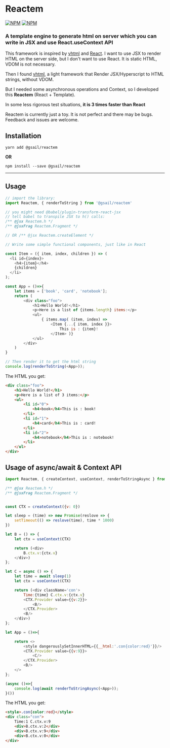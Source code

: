 # Reactem

[![NPM](https://img.shields.io/npm/v/@gsail/reactem.svg)](https://www.npmjs.com/package/@gsail/reactem) [![NPM](https://img.shields.io/npm/l/@gsail/reactem.svg)](https://www.npmjs.com/package/@gsail/reactem)

### **A template engine to generate html on server which you can write in JSX and use React.useContext API**

This framework is inspired by [vhtml](https://github.com/developit/vhtml) and [React](https://github.com/facebook/react). I want to use JSX to render HTML on the server side, but I don't want to use React. It is static HTML, VDOM is not necessary. 

Then I found [vhtml](https://github.com/developit/vhtml), a light framework that Render JSX/Hyperscript to HTML strings, without VDOM. 

But I needed some asynchronous operations and Context, so I developed this **Reactem** (React + Template).

In some less rigorous test situations, **it is 3 times faster than React**

Reactem is currently just a toy. It is not perfect and there may be bugs. Feedback and issues are welcome.
## Installation

`yarn add @gsail/reactem`

**OR**

`npm install --save @gsail/reactem`


---


## Usage

```js
// import the library:
import Reactem, { renderToString } from '@gsail/reactem'

// you might need @babel/plugin-transform-react-jsx
// tell babel to transpile JSX to h() calls:
/** @jsx Reactem.h */    
/** @jsxFrag Reactem.Fragment */

// OR /** @jsx Reactem.createElement */

// Write some simple functional components, just like in React

const Item = ({ item, index, children }) => (
  <li id={index}>
    <h4>{item}</h4>
    {children}
  </li>
);

const App = ()=>{
    let items = ['book', 'card', 'notebook'];
    return (
        <div class="foo">
            <h1>Hello World!</h1>
            <p>Here is a list of {items.length} items:</p>
            <ul>
                { items.map( (item, index) => 
                    <Item {...{ item, index }}>
                        This is : {item}!
                    </Item> )}
            </ul>
        </div>
    )
}

// Then render it to get the html string
console.log(renderToString(<App>));

```

The HTML you get:

```html
<div class="foo">
    <h1>Hello World!</h1>
    <p>Here is a list of 3 items:</p>
    <ul>
        <li id="0">
            <h4>book</h4>This is : book!
        </li>
        <li id="1">
            <h4>card</h4>This is : card!
        </li>
        <li id="2">
            <h4>notebook</h4>This is : notebook!
        </li>
    </ul>
</div>
```

## Usage of async/await & Context API

```js
import Reactem, { createContext, useContext, renderToStringAsync } from '@gsail/reactem'

/** @jsx Reactem.h */
/** @jsxFrag Reactem.Fragment */


const CTX = createContext({v: 0})

let sleep = (time) => new Promise(reslove => {
    setTimeout(() => reslove(time), time * 1000)
})

let B = () => {
    let ctx = useContext(CTX)

    return (<div>
        B.ctx.v:{ctx.v}
    </div>)
};

let C = async () => {
    let time = await sleep(1)
    let ctx = useContext(CTX)

    return (<div className='con'>
        Time:{time} C.ctx.v:{ctx.v}
        <CTX.Provider value={{v:2}}>
            <B/>
        </CTX.Provider>
        <B/>
    </div>)
};

let App = ()=>{

    return <>
        <style dangerouslySetInnerHTML={{__html:'.con{color:red}'}}/>
        <CTX.Provider value={{v:9}}>
            <C/>
        </CTX.Provider>
        <B/>
    </>
};

(async ()=>{
    console.log(await renderToStringAsync(<App>));
}())
```

The HTML you get:

```html
<style>.con{color:red}</style>
<div class="con">
    Time:1 C.ctx.v:9
    <div>B.ctx.v:2</div>
    <div>B.ctx.v:9</div>
    <div>B.ctx.v:0</div>
</div>
```